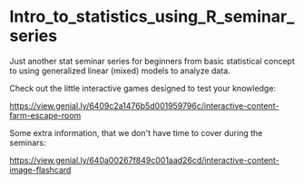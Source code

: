 # Intro_to_statistics_using_R_seminar_series
Just another stat seminar series for beginners from basic statistical concept to using generalized linear (mixed) models to analyze data.

Check out the little interactive games designed to test your knowledge:

https://view.genial.ly/6409c2a1476b5d001959796c/interactive-content-farm-escape-room

Some extra information, that we don't have time to cover during the seminars:

https://view.genial.ly/640a00267f849c001aad26cd/interactive-content-image-flashcard
